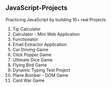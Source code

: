 ## JavaScript-Projects

Practicing JavaScript by building 10+ real Projects

1. Tip Calculator
2. Calculator - Mini Web Application
3. Functionator
4. Email Extractor Application
5. Car Driving Game
6. Click Popper Game
7. Ultimate Dice Game
8. Flying Bird Game
9. Dynamic Typing Test Project
10. Plane Bomber - DOM Game
11. Card War Game 